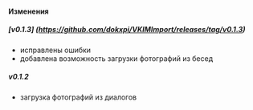 #### Изменения

##### [v0.1.3] (https://github.com/dokxpi/VKIMImport/releases/tag/v0.1.3)
- исправлены ошибки
- добавлена возможность загрузки фотографий из бесед

##### v0.1.2
- загрузка фотографий из диалогов



